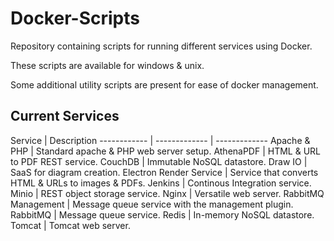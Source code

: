 # Docker-Scripts

Repository containing scripts for running different services using Docker.

These scripts are available for windows & unix.

Some additional utility scripts are present for ease of docker management.

## Current Services

Service | Description
------------ | ------------- | -------------
Apache & PHP | Standard apache & PHP web server setup.
AthenaPDF | HTML & URL to PDF REST service.
CouchDB | Immutable NoSQL datastore.
Draw IO | SaaS for diagram creation.
Electron Render Service | Service that converts HTML & URLs to images & PDFs.
Jenkins | Continous Integration service.
Minio | REST object storage service.
Nginx | Versatile web server.
RabbitMQ Management | Message queue service with the management plugin.
RabbitMQ | Message queue service.
Redis | In-memory NoSQL datastore.
Tomcat | Tomcat web server.
